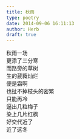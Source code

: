 ```yaml
---  
title: 秋雨  
type: poetry  
date: 2014-09-06 16:11:13  
author: Herb  
draft: true
---  
```

秋雨一场  
更添了三分寒  
而路旁的草树  
生的葳蕤灿烂  
便是霜啊  
也扯不掉枝头的密繁  
只能再冷  
逼出几粒梅子  
染上几片红枫  
好交代近了  
近了这冬